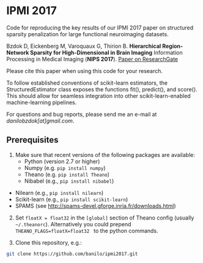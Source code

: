 IPMI 2017
=========

Code for reproducing the key results of our IPMI 2017 paper on structured sparsity penalization for large functional neuroimaging datasets.

Bzdok D, Eickenberg M, Varoquaux G, Thirion B.
**Hierarchical Region-Network Sparsity for High-Dimensional in Brain Imaging**
Information Processing in Medical Imaging (**NIPS 2017**).
[Paper on ResearchGate](https://www.researchgate.net/publication/313476901_Hierarchical_Region-Network_Sparsity_for_High-Dimensional_Inference_in_Brain_Imaging)

Please cite this paper when using this code for your research.

To follow established conventions of scikit-learn estimators, the StructuredEstimator class exposes the functions fit(), predict(), and score().
This should allow for seamless integration into other scikit-learn-enabled machine-learning pipelines.

For questions and bug reports, please send me an e-mail at _danilobzdok[at]gmail.com_.

## Prerequisites

1. Make sure that recent versions of the following packages are available:
	- Python (version 2.7 or higher)
	- Numpy (e.g. `pip install numpy`)
	- Theano (e.g. `pip install Theano`)
	- Nibabel (e.g., `pip install nibabel`)
  - Nilearn (e.g., `pip install nilearn`)
  - Scikit-learn (e.g., `pip install scikit-learn`)
  - SPAMS (see http://spams-devel.gforge.inria.fr/downloads.html)

2. Set `floatX = float32` in the `[global]` section of Theano config (usually `~/.theanorc`). Alternatively you could prepend `THEANO_FLAGS=floatX=float32 ` to the python commands. 

3. Clone this repository, e.g.:
```sh
git clone https://github.com/banilo/ipmi2017.git
```




